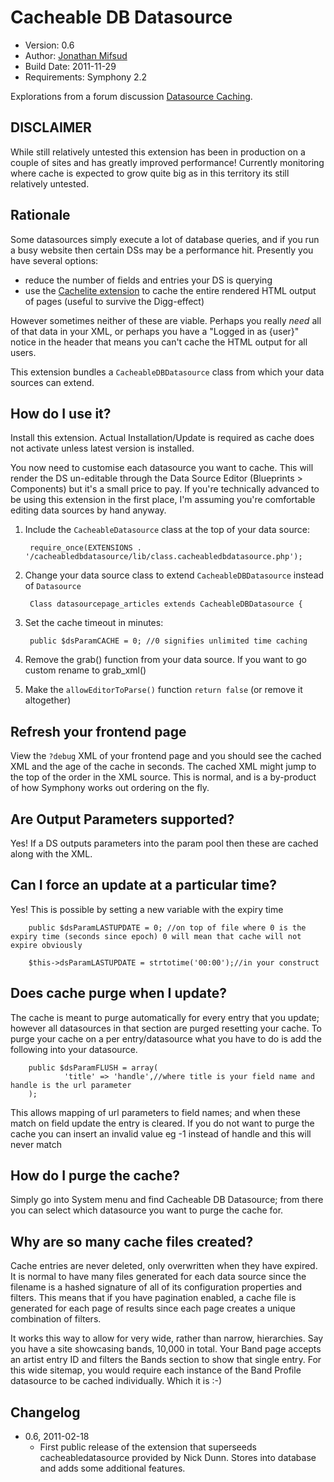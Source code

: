 # Cacheable DB Datasource

* Version: 0.6
* Author: [Jonathan Mifsud](http://jonmifsud.com)
* Build Date: 2011-11-29
* Requirements: Symphony 2.2

Explorations from a forum discussion [Datasource Caching](http://symphony-cms.com/discuss/thread/32535/).

## DISCLAIMER
While still relatively untested this extension has been in production on a couple of sites and has greatly improved performance! Currently monitoring where cache is expected to grow quite big as in this territory its still relatively untested.

## Rationale

Some datasources simply execute a lot of database queries, and if you run a busy website then certain DSs may be a performance hit. Presently you have several options:

* reduce the number of fields and entries your DS is querying
* use the [Cachelite extension](http://symphony-cms.com/download/extensions/view/20455/) to cache the entire rendered HTML output of pages (useful to survive the Digg-effect)

However sometimes neither of these are viable. Perhaps you really *need* all of that data in your XML, or perhaps you have a "Logged in as {user}" notice in the header that means you can't cache the HTML output for all users.

This extension bundles a `CacheableDBDatasource` class from which your data sources can extend.

## How do I use it?
Install this extension. Actual Installation/Update is required as cache does not activate unless latest version is installed.

You now need to customise each datasource you want to cache. This will render the DS un-editable through the Data Source Editor (Blueprints > Components) but it's a small price to pay. If you're technically advanced to be using this extension in the first place, I'm assuming you're comfortable editing data sources by hand anyway.

1. Include the `CacheableDatasource` class at the top of your data source:

		require_once(EXTENSIONS . '/cacheabledbdatasource/lib/class.cacheabledbdatasource.php');

2. Change your data source class to extend `CacheableDBDatasource` instead of `Datasource`

		Class datasourcepage_articles extends CacheableDBDatasource {

3. Set the cache timeout in minutes:

		public $dsParamCACHE = 0; //0 signifies unlimited time caching

4. Remove the grab() function from your data source. If you want to go custom rename to grab_xml()

5. Make the `allowEditorToParse()` function `return false` (or remove it altogether)

## Refresh your frontend page
View the `?debug` XML of your frontend page and you should see the cached XML and the age of the cache in seconds. The cached XML might jump to the top of the order in the XML source. This is normal, and is a by-product of how Symphony works out ordering on the fly.

## Are Output Parameters supported?
Yes! If a DS outputs parameters into the param pool then these are cached along with the XML.

## Can I force an update at a particular time?
Yes! This is possible by setting a new variable with the expiry time
		
		public $dsParamLASTUPDATE = 0; //on top of file where 0 is the expiry time (seconds since epoch) 0 will mean that cache will not expire obviously
		
		$this->dsParamLASTUPDATE = strtotime('00:00');//in your construct
		
## Does cache purge when I update?
The cache is meant to purge automatically for every entry that you update; however all datasources in that section are purged resetting your cache. To purge your cache on a per entry/datasource what you have to do is add the following into your datasource.
		
		public $dsParamFLUSH = array(
				'title' => 'handle',//where title is your field name and handle is the url parameter
		);
This allows mapping of url parameters to field names; and when these match on field update the entry is cleared. If you do not want to purge the cache you can insert an invalid value eg -1 instead of handle and this will never match
		
## How do I purge the cache?
Simply go into System menu and find Cacheable DB Datasource; from there you can select which datasource you want to purge the cache for.

## Why are so many cache files created?
Cache entries are never deleted, only overwritten when they have expired. It is normal to have many files generated for each data source since the filename is a hashed signature of all of its configuration properties and filters. This means that if you have pagination enabled, a cache file is generated for each page of results since each page creates a unique combination of filters.

It works this way to allow for very wide, rather than narrow, hierarchies. Say you have a site showcasing bands, 10,000 in total. Your Band page accepts an artist entry ID and filters the Bands section to show that single entry. For this wide sitemap, you would require each instance of the Band Profile datasource to be cached individually. Which it is :-)

## Changelog

* 0.6, 2011-02-18
	* First public release of the extension that superseeds cacheabledatasource provided by Nick Dunn. Stores into database and adds some additional features.